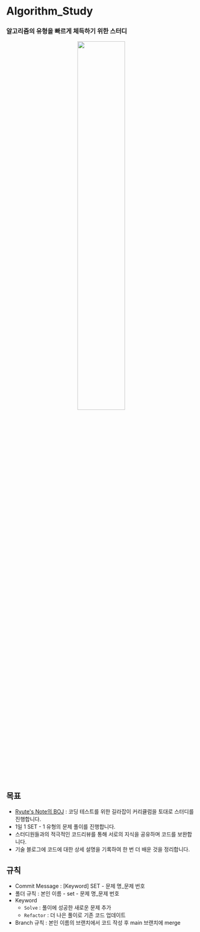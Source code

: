 # Algorithm_Study
### 알고리즘의 유형을 빠르게 체득하기 위한 스터디
<p align="center">
<img src="https://github.com/user-attachments/assets/412cd2a4-98f9-4175-8e78-25b87abe81f3" width="50%" height=50%>
</p>

## 목표
* [Ryute's Note의 BOJ](https://ryute.tistory.com/39) : 코딩 테스트를 위한 길라잡이 커리큘럼을 토대로 스터디를 진행합니다.
* 1일 1 SET - 1 유형의 문제 풀이를 진행합니다.
* 스터디원들과의 적극적인 코드리뷰를 통해 서로의 지식을 공유하며 코드를 보완합니다.
* 기술 블로그에 코드에 대한 상세 설명을 기록하여 한 번 더 배운 것을 정리합니다.

## 규칙
* Commit Message : [Keyword] SET - 문제 명_문제 번호
* 폴더 규칙 : 본인 이름 - set - 문제 명_문제 번호
* Keyword
  * `Solve` : 풀이에 성공한 새로운 문제 추가
  * `Refactor` : 더 나은 풀이로 기존 코드 업데이트
* Branch 규칙 : 본인 이름의 브랜치에서 코드 작성 후 main 브랜치에 merge
